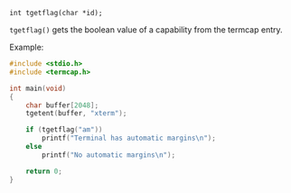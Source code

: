 `int tgetflag(char *id);`

`tgetflag()` gets the boolean value of a capability from the termcap entry.

Example:
```c
#include <stdio.h>
#include <termcap.h>

int main(void)
{
    char buffer[2048];
    tgetent(buffer, "xterm");

    if (tgetflag("am"))
        printf("Terminal has automatic margins\n");
    else
        printf("No automatic margins\n");

    return 0;
}
```
